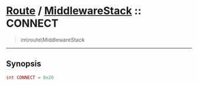 # [Route](route.md) / [MiddlewareStack](route-MiddlewareStack.md) :: CONNECT
 > im\route\MiddlewareStack
____

## Synopsis
```php
int CONNECT = 0x20
```
